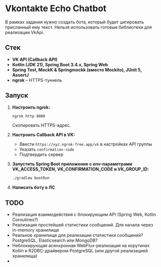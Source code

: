 # Vkontakte Echo Chatbot

В рамках задания нужно создать бота, который будет цитировать присланный ему текст. Нельзя использовать готовые библиотеки для реализации VkApi.

## Стек

- **VK API (Callback API)**
- **Kotlin (JDK 21), Spring Boot 3.4.x, Spring Web**
- **Spring Test, MockK & Springmockk (вместо Mockito), JUnit 5, AssertJ**
- **ngrok** – HTTPS-туннель 

## Запуск

1. **Настроить ngrok:**
   ```sh
   ngrok http 8080
   ```
   Скопировать HTTPS-адрес.

2. **Настроить Callback API в VK:**
    - Ввести `https://xyz.ngrok-free.app/vk` в настройках API группы
    - Указать `confirmation-code`
    - Подтвердить сервер

3. **Запустить Spring Boot приложение c env-параметрами VK_ACCESS_TOKEN, VK_CONFIRMATION_CODE и VK_GROUP_ID:**
   ```sh
   ./gradlew bootRun
   ```

4. **Написать боту в ЛС**

## TODO

- Реализация взаимодействия с блокирующим API (Spring Web, Kotlin Coroutines?)
- Реализация простейшей статистики сообщений. Для начала через in-memory хранилище 
- Реальное хранилище для реализации статистики сообщений? PostgreSQL, Elasticsearch или MongoDB?
- Неблокирующая асинхронная WebFlux-реализация на корутинах Kotlin и R2DBC-драйвером PostgreSQL (или другой реализацией хранилища) 
- 
